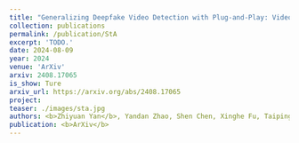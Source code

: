 ```yaml
---
title: "Generalizing Deepfake Video Detection with Plug-and-Play: Video-Level Blending and Spatiotemporal Adapter Tuning"
collection: publications
permalink: /publication/StA
excerpt: 'TODO.'
date: 2024-08-09
year: 2024
venue: 'ArXiv'
arxiv: 2408.17065
is_show: Ture
arxiv_url: https://arxiv.org/abs/2408.17065
project: 
teaser: ./images/sta.jpg
authors: <b>Zhiyuan Yan</b>, Yandan Zhao, Shen Chen, Xinghe Fu, Taiping Yao, Shouhong Ding, Li Yuan 📮
publication: <b>ArXiv</b>
---
```


<!-- [Download paper here](https://arxiv.org/pdf/2406.13495.pdf) -->
